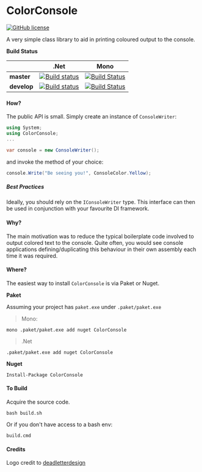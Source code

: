 # ColorConsole
[![GitHub license](https://img.shields.io/badge/license-GPLv2-blue.svg)](https://raw.githubusercontent.com/RMCKirby/ColorConsole/master/License.txt)


A very simple class library to aid in printing coloured output to the console.

**Build Status**

|         |.Net   |Mono |
|---------|:------:|:------:|
| **master** | [![Build status](https://ci.appveyor.com/api/projects/status/1fu2fhe68rfm3mdn/branch/master?svg=true)](https://ci.appveyor.com/project/RMCKirby/colorconsole/branch/master)| [![Build Status](https://travis-ci.org/RMCKirby/ColorConsole.svg?branch=master)](https://travis-ci.org/rmckirby/ColorConsole) |
| **develop** | [![Build status](https://ci.appveyor.com/api/projects/status/1fu2fhe68rfm3mdn/branch/master?svg=true)](https://ci.appveyor.com/project/RMCKirby/colorconsole/branch/develop) | [![Build Status](https://travis-ci.org/RMCKirby/ColorConsole.svg?branch=develop)](https://travis-ci.org/rmckirby/ColorConsole) |

#### How?

The public API is small. Simply create an instance of `ConsoleWriter`:

```csharp
using System;
using ColorConsole;
...

var console = new ConsoleWriter();
```
and invoke the method of your choice:
```csharp
console.Write("Be seeing you!", ConsoleColor.Yellow);
```

##### Best Practices

Ideally, you should rely on the `IConsoleWriter` type.
This interface can then be used in conjunction with your favourite DI framework.

#### Why?

The main motivation was to reduce the typical boilerplate code involved to output colored text to the console.
Quite often, you would see console applications defining/duplicating this behaviour in their own assembly each time it was required.

#### Where?
The easiest way to install `ColorConsole` is via Paket or Nuget.

**Paket**

Assuming your project has `paket.exe` under `.paket/paket.exe`

>Mono:
```
mono .paket/paket.exe add nuget ColorConsole
```
>.Net
```
.paket/paket.exe add nuget ColorConsole
```

**Nuget**

`Install-Package ColorConsole`

#### To Build
Acquire the source code.
```
bash build.sh
```
Or if you don't have access to a bash env:
```
build.cmd
```

#### Credits
Logo credit to [deadletterdesign](http://www.easyicon.net/language.en/1170663-terminal_flat_icon.html)
